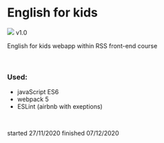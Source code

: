 # English for kids
![](https://github.com/macroG0D/webpack-starter/blob/master/src/favicon.png?raw=true)
v1.0 

English for kids webapp within RSS front-end course

<br>

### Used:
* javaScript ES6
* webpack 5
* ESLint (airbnb with exeptions)
<br>

started 27/11/2020
finished 07/12/2020
